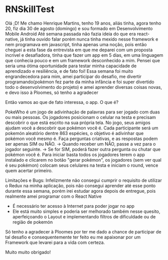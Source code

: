 # RNSkillTest
Olá ;D! Me chamo Henrique Martins, tenho 19 anos, aliás tinha, agora tenho 20, fiz dia 30 de agosto (domingo) e sou formado em Desenvolvimento Mobile Android
Até semana passada não fazia ideia do que era react-native, já tinha ouvido falar porém nunca tinha mexido nesse framework e nem programava em javascript, tinha apenas uma noção, pois então cheguei a esta fase da entrevista em que me deparei com um proposta incrível e desafiadora, tinha que fazer um app em 5 dias, em uma linguagem que conhecia pouco e em um framework desconhecido a mim. Pensei que seria uma ótima oportunidade para testar minha capacidade de aprendizado e resiliência, e de fato foi! Essa semana foi muito engrandecedora para mim, amei participar do desafio, me divertir programando(pokémon fez parte da minha infância e foi super divertido todo o desenvolvimento do projeto) e amei aprender diversas coisas novas, e devo isso à Ploomes, só tenho a agradecer

Então vamos ao que de fato interessa, o app.
O que é?

PokeWho é um jogo de adivinhação de palavras para ser jogado com duas ou mais pessoas.
Os jogadores posicionam o celular na testa e precisam descobrir o que está escrito na sua própria tela. 
No jogo, seus amigos ajudam você a descobrir que pokémon você é.
Cada participante será um pokemón aleatório dentre 863 espécies, o objetivo é adivinhar que pokémon você mesmo é. 
Faça perguntas criativas, e as respostas podem ser apenas SIM ou NÃO. 
-> Quando receber um NÃO, passe a vez para o jogador seguinte. 
-> Se for SIM, poderá fazer outra pergunta ou chutar que pokémon você é.
Para iniciar basta todos os jogadores terem o app instalado e clicarem no botão "gerar pokémon", 
os jogadores (sem ver qual é seu pokémon) colocam seus celulares na testa e iniciam o round, vence quem acertar primeiro.

Limitações e Bugs:
Infelizmente não consegui cumprir o requisito de utilizar o Redux na minha aplicação, pois não consegui aprender até esse ponto durante essa semana, porém irei estudar agora depois de entregue, pois realmente amei programar com o React Native
- É necessário ter acesso à Internet para poder jogar no app
- Ele está muito simples e poderia ser melhorado também nesse quesito, aperfeiçoando o Layout e implementando filtros de dificuldade ou de região de pokemón

Só tenho a agradecer à Ploomes por ter me dado a chance de participar de tal desafio e consequentemente ter feito eu me apaixonar por um Framework que levarei para a vida com certeza.

Muito muito obrigado!





